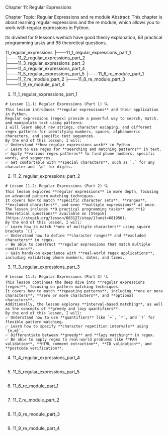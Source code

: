 Chapter 11: Regular Expressions

Chapter Topic: Regular Expressions and re module
Abstract: This chapter is about learning regular expressions and the re module, which allows you to work with regular expressions in Python.

Its divided for 9 lessons wwhich have good theory explonation, 63 practical programming tasks and 95 theoretical questions.

11_regular_expressions
├───11_1_regular_expressions_part_1
├───11_2_regular_expressions_part_2
├───11_3_regular_expressions_part_3
├───11_4_regular_expressions_part_4
├───11_5_regular_expressions_part_5
├───11_6_re_module_part_1
├───11_7_re_module_part_2
├───11_8_re_module_part_3
└───11_9_re_module_part_4

1. 11_1_regular_expressions_part_1

```
# Lesson 11.1: Regular Expressions (Part 1) 🔍
This lesson introduces **regular expressions** and their application in Python.
Regular expressions (regex) provide a powerful way to search, match, and manipulate text using patterns.
I will learn about raw strings, character escaping, and different regex patterns for identifying numbers, spaces, alphanumeric characters, and specific text sequences.
By the end of this lesson, I will:
✅ Understand **how regular expressions work** in Python.
✅ Learn to use regex for **searching and matching patterns** in text.
✅ Apply **various regex patterns** to find phone numbers, specific words, and sequences.
✅ Get comfortable with **special characters**, such as `.` for any character and `\d` for digits.
```

2. 11_2_regular_expressions_part_2

```
# Lesson 11.2: Regular Expressions (Part 2) 🔍
This lesson explores **regular expressions** in more depth, focusing on advanced pattern matching techniques.
It covers how to match **specific character sets**, **ranges**, **excluded characters**, and even **multiple expressions** at once.
The lesson includes **9 practical programming tasks** and **12 theoretical questions** available on [Stepik](https://stepik.org/lesson/683127/step/1?unit=681950).
By the end of this lesson, I will:
✅ Learn how to match **one of multiple characters** using square brackets `[]`.
✅ Understand how to define **character ranges** and **excluded characters** in regex.
✅ Be able to construct **regular expressions that match multiple conditions**.
✅ Gain hands-on experience with **real-world regex applications**, including validating phone numbers, dates, and times.
```

3. 11_3_regular_expressions_part_3

```
# Lesson 11.3: Regular Expressions (Part 3) 🔍
This lesson continues the deep dive into **regular expressions (regex)**, focusing on pattern matching techniques.
It covers how to match **repeating patterns**, including **one or more characters**, **zero or more characters**, and **optional characters**.
Additionally, the lesson explores **interval-based matching**, as well as the concepts of **greedy and lazy quantifiers**.
By the end of this lesson, I will:
✅ Understand how to use **quantifiers** like `+`, `*`, and `?` for flexible pattern matching.
✅ Learn how to specify **character repetition intervals** using `{n,m}`.
✅ Differentiate between **greedy** and **lazy matching** in regex.
✅ Be able to apply regex to real-world problems like **PAN validation**, **HTML comment extraction**, **ID validation**, and **postcode verification**.
```

4. 11_4_regular_expressions_part_4

```

```

5. 11_5_regular_expressions_part_5

```

```

6. 11_6_re_module_part_1

```

```

7. 11_7_re_module_part_2

```

```

8. 11_8_re_module_part_3

```

```

9. 11_9_re_module_part_4

```

```
